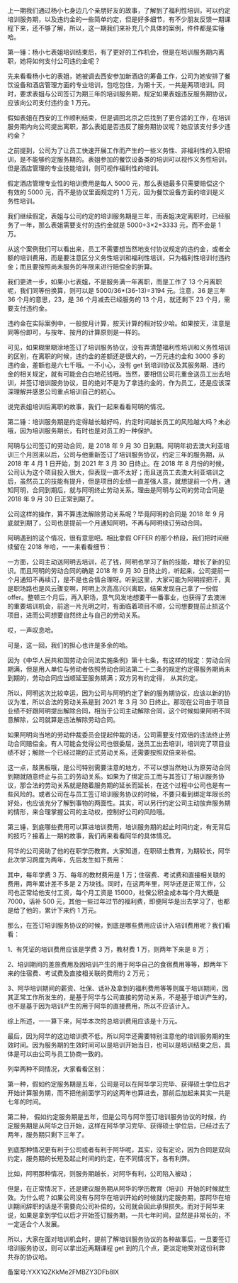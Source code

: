 上一期我们通过杨小七身边几个亲朋好友的故事，了解到了福利性培训，可以约定培训服务期，以及违约金的一些简单约定，但是好多细节，有不少朋友反馈一期课程下来，还不够了解，所以，这一期我们来补充几个具体的案例，件件都是实锤哈。

第一锤：杨小七表姐培训结束后，有了更好的工作机会，但是在培训服务期内离职，她将如何支付公司违约金呢？

先来看看杨小七的表姐，她被调去西安参加新酒店的筹备工作，公司为她安排了餐饮设备和酒店管理方面的专业培训，包吃包住，为期十天，一共是两项培训。同时，要求表姐与公司签订为期三年的培训服务期，规定如果表姐违反服务期协议，应该向公司支付违约金 1 万元。

假如表姐在西安的工作顺利结束，但是调回北京之后找到了更合适的工作，在培训服务期内向公司提出离职，那么表姐是否违反了服务期协议呢？她应该支付多少违约金？

之前提到，公司为了让员工快速开展工作而产生的一些义务性、非福利性的入职培训，是不能够约定服务期的。表姐参加的餐饮设备类的培训可以视作义务性培训，但是酒店管理的专业技能培训，则可视作福利性的培训。

假定酒店管理专业性的培训费用是每人 5000 元，那么表姐最多只需要赔偿这个有效的 5000 元，而不是协议里面规定的 1 万元，因为餐饮设备方面的培训是义务性培训。

我们继续假定，表姐与公司约定的培训服务期是三年，而表姐决定离职时，已经服务了一年，那么表姐需要支付的违约金就是 5000÷3×2=3333 元，而不会是 1 万。

从这个案例我们可以看出来，员工不需要想当然地支付协议规定的违约金，或者全额的培训费用，而是要注意区分义务性培训和福利性培训，只为福利性培训付违约金；而且要按照尚未服务的年限来进行赔偿金的折算。

我们更进一步，如果小七表姐，不是服务满一年离职，而是工作了 13 个月离职呢，我们同等份换算，则可以是 5000/36\*\(36-13\)=3194 元。注意，36 是三年 36 个月的意思，23，是 36 个月减去已经服务的 13 个月，就还剩下 23 个月，需要支付违约金。

违约金在实际案例中，一般按月计算，按天计算的相对较少哈。如果按天，注意是同等份即可，与按年、按月的计算原则是一样的。

可见，如果糊里糊涂地签订了培训服务协议，没有弄清楚福利性培训和义务性培训的区别，在离职的时候，违约金的差额还是很大的，一万元违约金和 3000 多的违约金，差额也是六七千哦。一不小心，没有 get 到培训协议及其服务期、违约金的相关规定，就有可能会白白地花钱哦。当然，要相信公司花重金送员工出去培训，并签订培训服务协议，目的绝对不是为了拿违约金的，作为员工，还是应该深深理解并感恩公司重点培训自己的初心。

说完表姐培训后离职的故事，我们一起来看看阿明的情况。

第二锤：培训服务期是约定得越长越好吗，约定时间越长员工的风险越大吗？未必哦，因为培训服务期长，有时也是对员工的一种保护。

阿明与公司签订的劳动合同，是 2018 年 9 月 30 日到期。阿明年初去澳大利亚培训三个月回来以后，公司与他重新签订了培训服务协议，约定三年的服务期，从 2018 年 4 月 1 日开始，到 2021 年 3 月 30 日终止。在 2018 年 8 月份的时候，公司认为这个项目投入很大，但表现一直不太好；而且送员工去澳大利亚培训之后，虽然员工的技能有提升，但是项目的业绩一直差强人意，就想提前一个月，通知阿明，合同到期后，就与阿明终止劳动关系。理由是阿明与公司的劳动合同是 2018 年 9 月 30 日正常到期了。

公司这样的操作，算不算违法解除劳动关系呢？毕竟阿明的合同是 2018 年 9 月底就到期了，公司也是提前一个月通知阿明，不再与阿明续订劳动合同。

阿明遇到的这个情况，很有意思吧。相比拿假 OFFER 的那个桥段，我们把时间继续留在 2018 年哈，一一来看看细节：

一方面，公司主动送阿明去培训，花了钱，阿明也学习了新的技能，增长了新的见识。而且阿明的劳动合同的确是 2018 年 9 月 30 日终止的，听起来，公司提前一个月通知不再续订，是不是也合情合理呀。听到这里，大家可能为阿明捏把汗，真是职场路也是风云骤变啊，阿明上次高高兴兴离职，结果发现自己拿了一份假 offer。整顿三个月后，再入职场，意气风发地想要干一番事业，也获得了去澳洲的重要培训机会，前途一片光明之时，有面临着项目不顺，公司想要提前止损这个项目，进而公司想要自然终止与自己的劳动关系。

哎，一声叹息哈。

可是，这一回，我们的担心也许是多余的哈。

因为《中华人民共和国劳动合同法实施条例》第十七条，有这样的规定：劳动合同期满，但是用人单位与劳动者依照劳动合同法第二十二条的规定约定得服务期尚未到期的，劳动合同应当顺延至服务期满；双方另有约定得， 从其约定。

所以，阿明这次比较幸运，因为公司与阿明约定了新的服务期协议，应该以新的协议为准，所以合法的劳动关系是到 2021 年 3 月 30 日终止。那现在公司由于项目业绩不好跟阿明提出解除合同，相当于公司主动解除合同，这个时候如果阿明不同意解除，公司就算是违法解除劳动合同。

如果阿明向当地的劳动仲裁委员会提起仲裁的话，公司需要支付双倍的违法终止劳动合同赔偿金。有人可能会觉得公司也很委屈，送员工出去培训，培训完了项目业绩不好；解除一个已经过期的正式劳动关系，还需要按照双倍来补偿。

这一点，敲黑板哦，是公司特别需要注意的地方，不可以想当然地认为原劳动合同到期就随意终止与员工的劳动关系。如果为了绑定员工而与其签订了培训服务协议，那合法的劳动关系就是随着服务期的延长而延长，在这个过程中公司也是有一些风险的。或者公司在与员工签订培训服务协议的时候，不要只看到绑定年限长的好处，也应该充分了解到事物的两面性。其实，可以另行约定公司主动放弃服务期的情形，来合理掌握公司的主动权，控制好公司的风险哦。

第三锤，到底哪些费用可以算进培训费用，培训服务期的起止时间约定，有无背后的技巧？接着上一期的故事，我们再来看看阿华的具体情况。

阿华的公司资助了他的在职学历教育。大家知道，在职硕士教育，为期较长，阿华此次学习跨度为两年，先后发生如下费用：

其中，每年学费 3 万、每年的教材费用是 1 万；住宿费、考试费和直接相关联的费用，两年累计差不多是 2 万块钱。同时，在这两年里，阿华还是正常工作，公司也正常给他支付工资，每个月工资是 15000，社保公积金成本每个月大概是 7000，话补 500 元，其他一些过年过节的福利费，即便阿华是出去学习了，也都是给了他的，累计下来约 1 万元。

那么，在签订培训服务协议的时候，到底是哪些费用应该计入培训费用呢？我们看看：

1、有凭证的培训费用应该是学费 3 万，教材费 1 万，则两年下来是 8 万；

2、培训期间的差旅费用及因培训产生的用于阿华自己的食宿费用等等，即两年下来的住宿费、考试费及直接相关联的费用约 2 万元；

3、阿华培训期间的薪资、社保、话补及拿到的福利费用等等则属于培训期间，因其正常工作所发生的，是基于阿华与公司直接的劳动关系，不是基于培训产生的，也不是基于因为培训产生的用于阿华的直接费用，所以不应该计入。

综上所述，一一算下来，阿华本次的总培训费用应该是十万元。

最后，因为阿华的这边培训费不低，所以阿华还需要特别注意他的培训服务期的生效时间。因为服务期的生效时间可以是培训开始当日，也可以是培训结束之后，具体是可以由公司与员工协商一致的。

列举两种不同情况，大家看看区别：

第一种，假如约定服务期是五年，公司是可以在阿华学习完毕、获得硕士学位后才开始计算服务期，而不把他前面学习的这两年也算进去，那前后加起来其实一共是七年的时间。

第二种， 假如约定服务期是五年，但是公司与阿华签订培训服务协议的时候，约定服务期是从阿华之日开始，这样在阿华学习完毕、获得硕士学位后，已经过去了两年，服务期只剩下三年了。

到底那种情况更有利于公司或者有利于阿华呢，其实，没有定论，因为合同是双向约定，服务期的长短及起止时间的约定，在不同情况下，各有利弊。

比如，阿明那种情况，则服务期越长，对阿华有利，公司陷入被动；

但是，在正常情况下，还是建议服务期从阿华的学历教育（培训）开始的时候就生效。为什么呢？如果公司没有与阿华在培训开始的时候就约定服务期，那阿华在培训期间辞职的话是不需要向公司补偿的，公司就会因此承担损失。而对于阿华来说，如果是拿到学位以后才开始签订服务期，一共七年时间，显然是非常长的，不一定适合个人发展。

所以，大家在面对培训机会时，提前了解培训服务协议的各种故事后，一旦要签订培训服务协议，则可以拿出近两期课程 get 到的几个点，更淡定地笑对这份利弊共存的协议哈。

备案号:YXX1QZKkMe2FMBZY3DFb8lX